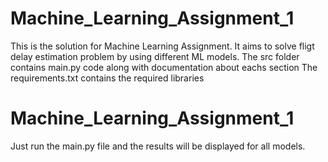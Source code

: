 # Machine_Learning_Assignment_1
This is the solution for Machine Learning Assignment. It aims to solve fligt delay estimation problem by using different ML models. 
The src folder contains main.py code along with documentation about eachs section
The requirements.txt contains the required libraries

# Machine_Learning_Assignment_1
Just run the main.py file and the results will be displayed for all models. 
